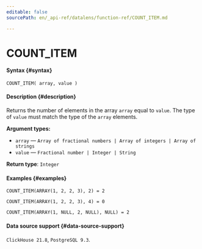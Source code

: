 ```yaml
---
editable: false
sourcePath: en/_api-ref/datalens/function-ref/COUNT_ITEM.md

---
```


# COUNT_ITEM



#### Syntax {#syntax}


```
COUNT_ITEM( array, value )
```

#### Description {#description}
Returns the number of elements in the array `array` equal to `value`. The type of `value` must match the type of the `array` elements.

**Argument types:**
- `array` — `Array of fractional numbers | Array of integers | Array of strings`
- `value` — `Fractional number | Integer | String`


**Return type**: `Integer`

#### Examples {#examples}

```
COUNT_ITEM(ARRAY(1, 2, 2, 3), 2) = 2
```

```
COUNT_ITEM(ARRAY(1, 2, 2, 3), 4) = 0
```

```
COUNT_ITEM(ARRAY(1, NULL, 2, NULL), NULL) = 2
```


#### Data source support {#data-source-support}

`ClickHouse 21.8`, `PostgreSQL 9.3`.
